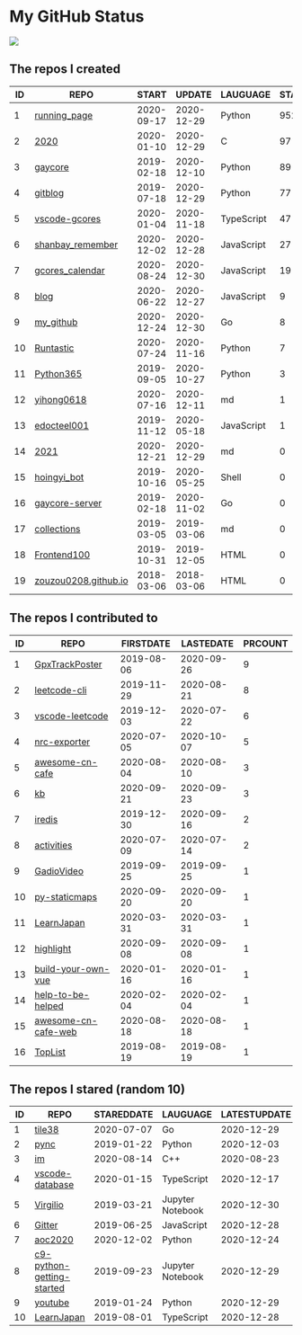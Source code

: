 # My GitHub Status
<img align="middle" src="https://github-readme-stats-1.yihong0618.vercel.app/api?username=yihong0618&show_icons=true&&&hide_title=true" />

<!--START_SECTION:my_github-->
## The repos I created
| ID |                                    REPO                                    |   START    |   UPDATE   |  LAUGUAGE  | STARS |
|----|----------------------------------------------------------------------------|------------|------------|------------|-------|
|  1 | [running_page](https://github.com/yihong0618/running_page)                 | 2020-09-17 | 2020-12-29 | Python     |   952 |
|  2 | [2020](https://github.com/yihong0618/2020)                                 | 2020-01-10 | 2020-12-29 | C          |    97 |
|  3 | [gaycore](https://github.com/yihong0618/gaycore)                           | 2019-02-18 | 2020-12-10 | Python     |    89 |
|  4 | [gitblog](https://github.com/yihong0618/gitblog)                           | 2019-07-18 | 2020-12-29 | Python     |    77 |
|  5 | [vscode-gcores](https://github.com/yihong0618/vscode-gcores)               | 2020-01-04 | 2020-11-18 | TypeScript |    47 |
|  6 | [shanbay_remember](https://github.com/yihong0618/shanbay_remember)         | 2020-12-02 | 2020-12-28 | JavaScript |    27 |
|  7 | [gcores_calendar](https://github.com/yihong0618/gcores_calendar)           | 2020-08-24 | 2020-12-30 | JavaScript |    19 |
|  8 | [blog](https://github.com/yihong0618/blog)                                 | 2020-06-22 | 2020-12-27 | JavaScript |     9 |
|  9 | [my_github](https://github.com/yihong0618/my_github)                       | 2020-12-24 | 2020-12-30 | Go         |     8 |
| 10 | [Runtastic](https://github.com/yihong0618/Runtastic)                       | 2020-07-24 | 2020-11-16 | Python     |     7 |
| 11 | [Python365](https://github.com/yihong0618/Python365)                       | 2019-09-05 | 2020-10-27 | Python     |     3 |
| 12 | [yihong0618](https://github.com/yihong0618/yihong0618)                     | 2020-07-16 | 2020-12-11 | md         |     1 |
| 13 | [edocteel001](https://github.com/yihong0618/edocteel001)                   | 2019-11-12 | 2020-05-18 | JavaScript |     1 |
| 14 | [2021](https://github.com/yihong0618/2021)                                 | 2020-12-21 | 2020-12-29 | md         |     0 |
| 15 | [hoingyi_bot](https://github.com/yihong0618/hoingyi_bot)                   | 2019-10-16 | 2020-05-25 | Shell      |     0 |
| 16 | [gaycore-server](https://github.com/yihong0618/gaycore-server)             | 2019-02-18 | 2020-11-02 | Go         |     0 |
| 17 | [collections](https://github.com/yihong0618/collections)                   | 2019-03-05 | 2019-03-06 | md         |     0 |
| 18 | [Frontend100](https://github.com/yihong0618/Frontend100)                   | 2019-10-31 | 2019-12-05 | HTML       |     0 |
| 19 | [zouzou0208.github.io](https://github.com/yihong0618/zouzou0208.github.io) | 2018-03-06 | 2018-03-06 | HTML       |     0 |

## The repos I contributed to
| ID |                                   REPO                                    | FIRSTDATE  | LASTEDATE  | PRCOUNT |
|----|---------------------------------------------------------------------------|------------|------------|---------|
|  1 | [GpxTrackPoster](https://github.com/flopp/GpxTrackPoster)                 | 2019-08-06 | 2020-09-26 |       9 |
|  2 | [leetcode-cli](https://github.com/leetcode-tools/leetcode-cli)            | 2019-11-29 | 2020-08-21 |       8 |
|  3 | [vscode-leetcode](https://github.com/LeetCode-OpenSource/vscode-leetcode) | 2019-12-03 | 2020-07-22 |       6 |
|  4 | [nrc-exporter](https://github.com/yasoob/nrc-exporter)                    | 2020-07-05 | 2020-10-07 |       5 |
|  5 | [awesome-cn-cafe](https://github.com/ElaWorkshop/awesome-cn-cafe)         | 2020-08-04 | 2020-08-10 |       3 |
|  6 | [kb](https://github.com/gnebbia/kb)                                       | 2020-09-21 | 2020-09-23 |       3 |
|  7 | [iredis](https://github.com/laixintao/iredis)                             | 2019-12-30 | 2020-09-16 |       2 |
|  8 | [activities](https://github.com/flopp/activities)                         | 2020-07-09 | 2020-07-14 |       2 |
|  9 | [GadioVideo](https://github.com/rabbitism/GadioVideo)                     | 2019-09-25 | 2019-09-25 |       1 |
| 10 | [py-staticmaps](https://github.com/flopp/py-staticmaps)                   | 2020-09-20 | 2020-09-20 |       1 |
| 11 | [LearnJapan](https://github.com/wizicer/LearnJapan)                       | 2020-03-31 | 2020-03-31 |       1 |
| 12 | [highlight](https://github.com/wenyan-lang/highlight)                     | 2020-09-08 | 2020-09-08 |       1 |
| 13 | [build-your-own-vue](https://github.com/jackiewillen/build-your-own-vue)  | 2020-01-16 | 2020-01-16 |       1 |
| 14 | [help-to-be-helped](https://github.com/xiaolai/help-to-be-helped)         | 2020-02-04 | 2020-02-04 |       1 |
| 15 | [awesome-cn-cafe-web](https://github.com/antfu/awesome-cn-cafe-web)       | 2020-08-18 | 2020-08-18 |       1 |
| 16 | [TopList](https://github.com/tophubs/TopList)                             | 2019-08-19 | 2019-08-19 |       1 |

## The repos I stared (random 10)
| ID |                                        REPO                                         | STAREDDATE |     LAUGUAGE     | LATESTUPDATE |
|----|-------------------------------------------------------------------------------------|------------|------------------|--------------|
|  1 | [tile38](https://github.com/tidwall/tile38)                                         | 2020-07-07 | Go               | 2020-12-29   |
|  2 | [pync](https://github.com/SeTeM/pync)                                               | 2019-01-22 | Python           | 2020-12-03   |
|  3 | [im](https://github.com/waylybaye/im)                                               | 2020-08-14 | C++              | 2020-08-23   |
|  4 | [vscode-database](https://github.com/Bajdzis/vscode-database)                       | 2020-01-15 | TypeScript       | 2020-12-17   |
|  5 | [Virgilio](https://github.com/virgili0/Virgilio)                                    | 2019-03-21 | Jupyter Notebook | 2020-12-30   |
|  6 | [Gitter](https://github.com/kokohuang/Gitter)                                       | 2019-06-25 | JavaScript       | 2020-12-28   |
|  7 | [aoc2020](https://github.com/flopp/aoc2020)                                         | 2020-12-02 | Python           | 2020-12-24   |
|  8 | [c9-python-getting-started](https://github.com/microsoft/c9-python-getting-started) | 2019-09-23 | Jupyter Notebook | 2020-12-29   |
|  9 | [youtube](https://github.com/engineer-man/youtube)                                  | 2019-01-24 | Python           | 2020-12-29   |
| 10 | [LearnJapan](https://github.com/wizicer/LearnJapan)                                 | 2019-08-01 | TypeScript       | 2020-12-28   |

<!--END_SECTION:my_github-->
